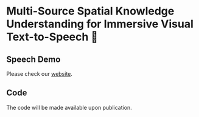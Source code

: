 # Multi-Source Spatial Knowledge Understanding for Immersive Visual Text-to-Speech 👋

## Speech Demo

Please check our [website](https://ms2ku-vtts.github.io/MS2KU-VTTS/).

## Code

The code will be made available upon publication.

